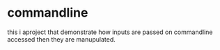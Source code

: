 # commandline
this i aproject that demonstrate how inputs are passed  on commandline accessed then they are manupulated. 
